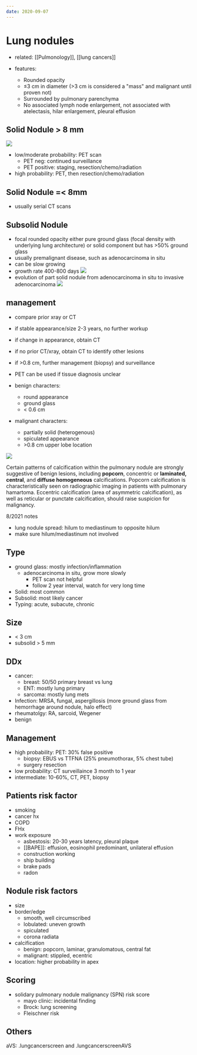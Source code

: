 ```yaml
---
date: 2020-09-07
---
```


# Lung nodules

- related: [[Pulmonology]], [[lung cancers]]

- features:
	- Rounded opacity
	- ≤3 cm in diameter (>3 cm is considered a "mass" and malignant until proven not)
	- Surrounded by pulmonary parenchyma
	- No associated lymph node enlargement, not associated with atelectasis, hilar enlargement, pleural effusion

## Solid Nodule > 8 mm

![](https://photos.thisispiggy.com/file/wikiFiles/20210802213806.png)

- low/moderate probability: PET scan
	- PET neg: continued surveillance
	- PET positive: staging, resection/chemo/radiation
- high probability: PET, then resection/chemo/radiation

## Solid Nodule =< 8mm

- usually serial CT scans

## Subsolid Nodule

- focal rounded opacity either pure ground glass (focal density with underlying lung architecture) or solid component but has >50% ground glass
- usually premalignant disease, such as adenocarcinoma in situ
- can be slow growing
- growth rate 400-800 days
  ![](https://photos.thisispiggy.com/file/wikiFiles/20210802214238.png)
- evolution of part solid nodule from adenocarcinoma in situ to invasive adenocarcinoma
  ![](https://photos.thisispiggy.com/file/wikiFiles/20210802214416.png)

## management

- compare prior xray or CT

- if stable appearance/size 2-3 years, no further workup

- if change in appearance, obtain CT

- if no prior CT/xray, obtain CT to identify other lesions

- if >0.8 cm, further management (biopsy) and surveillance

- PET can be used if tissue diagnosis unclear

- benign characters:
	- round appearance
	- ground glass
	- < 0.6 cm

- malignant characters:
	- partially solid (heterogenous)
	- spiculated appearance
	- \>0.8 cm upper lobe location

![](https://photos.thisispiggy.com/file/wikiFiles/20200905112101_1.png)

<!-- features of lung nodules that are malignant vs benign -->

Certain patterns of calcification within the pulmonary nodule are strongly suggestive of benign lesions, including **popcorn**, concentric or **laminated, central**, and **diffuse homogeneous** calcifications. Popcorn calcification is characteristically seen on  radiographic imaging in patients with pulmonary hamartoma. Eccentric  calcification (area of asymmetric calcification), as well as reticular  or punctate calcification, should raise suspicion for malignancy.

8/2021 notes

- lung nodule spread: hilum to mediastinum to opposite hilum
- make sure hilum/mediastinum not involved

## Type

- ground glass: mostly infection/inflammation
	- adenocarcinoma in situ, grow more slowly
		- PET scan not helpful
		- follow 2 year interval, watch for very long time
- Solid: most common
- Subsolid: most likely cancer
- Typing: acute, subacute, chronic

## Size

- < 3 cm
- subsolid > 5 mm

## DDx

- cancer:
	- breast: 50/50 primary breast vs lung
	- ENT: mostly lung primary
	- sarcoma: mostly lung mets
- Infection: MRSA, fungal, aspergillosis (more ground glass from hemorrhage around nodule, halo effect)
- rheumatolgy: RA, sarcoid, Wegener
- benign

## Management

- high probability: PET: 30% false positive
	- biopsy: EBUS vs TTFNA (25% pneumothorax, 5% chest tube)
	- surgery resection
- low probability: CT surveillaince 3 month to 1 year
- intermediate: 10-60%, CT, PET, biopsy

## Patients risk factor

- smoking
- cancer hx
- COPD
- FHx
- work exposure
	- asbestosis: 20-30 years latency, pleural plaque
	- [[BAPE]]: effusion, eosinophil predominant, unilateral effusion
	- construction working
	- ship building
	- brake pads
	- radon

## Nodule risk factors

- size
- border/edge
	- smooth, well circumscribed
	- lobulated: uneven growth
	- spiculated
	- corona radiata
- calcification
	- benign: popcorn, laminar, granulomatous, central fat
	- malignant: stippled, ecentric
- location: higher probability in apex

## Scoring

- solidary pulmonary nodule malignancy (SPN) risk score
	- mayo clinic: incidental finding
	- Brock: lung screening
	- Fleischner risk

## Others

aVS: .lungcancerscreen and .lungcancerscreenAVS
